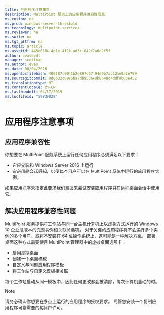 ```yaml
---
title: 应用程序注意事项
description: MultiPoint 服务上的应用程序兼容性信息
ms.custom: na
ms.prod: windows-server-threshold
ms.technology: multipoint-services
ms.reviewer: na
ms.suite: na
ms.tgt_pltfrm: na
ms.topic: article
ms.assetid: 445e6184-4e1e-4f10-ad3c-042f2a6c2f5f
author: evaseydl
manager: scottman
ms.author: evas
ms.date: 08/04/2016
ms.openlocfilehash: 400f87c09f1b2e897d67f94e9b7ac12ae0a1e799
ms.sourcegitcommit: 0d0b32c8986ba7db9536e0b8648d4ddf9b03e452
ms.translationtype: MT
ms.contentlocale: zh-CN
ms.lasthandoff: 04/17/2019
ms.locfileid: "59839828"
---
```

# <a name="application-considerations"></a>应用程序注意事项
  
## <a name="application-compatibility"></a>应用程序兼容性

你想要在 MultiPoint 服务系统上运行任何应用程序必须满足以下要求：
  
- 它应安装和 Windows Server 2016 上运行 
- 它必须是会话感知，以便每个用户可以在 MultiPoint 系统中运行的应用程序实例。
  
如果应用程序未指定此要求我们建议来尝试安装应用程序并在远程桌面会话中使用它。 

## <a name="addressing-application-compatibility-problems"></a>解决应用程序兼容性问题  
MultiPoint 服务提供将工作站与同一台主机计算机上以虚拟方式运行的 Windows 10 企业版版本的完整实例相关联的选项。 对于关键的应用程序将不会运行多个实例的多个用户，或将不安装在 64 位操作系统上，这可能是一种解决方案。 部署桌面这种方式需要使用 MultiPoint 管理器中的虚拟桌面选项卡：  
  
-   启用虚拟桌面  
-   创建一个桌面模板  
-   自定义与问题应用程序模板  
-   将工作站与自定义模板相关联  

每个工作站启动从同一模板中，因此任何更改都会被清除，每次计算机启动的时。  
  
>[!NOTE] 
>请务必确认你想要在多点上运行的应用程序的授权要求。 尽管您安装一个复制应用程序可能需要的每用户许可。  
  

